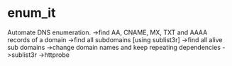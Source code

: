 # enum_it
Automate DNS enumeration.
  ->find AA, CNAME, MX, TXT and AAAA records of a domain
  ->find all subdomains [using sublist3r]
  ->find all alive sub domains
  ->change domain names and keep repeating
dependencies
  ->sublist3r
  ->httprobe
